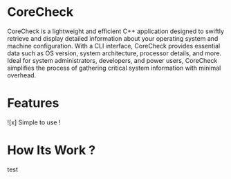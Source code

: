 # CoreCheck

  CoreCheck is a lightweight and efficient C++ application designed to swiftly retrieve
  and display detailed information about your operating system and machine configuration.
  With a CLI interface, CoreCheck provides essential data such as OS version,
  system architecture, processor details, and more. Ideal for system administrators,
  developers, and power users, CoreCheck simplifies the process of gathering critical system
  information with minimal overhead.

# Features
![x] Simple to use !


# How Its Work ?

  test
